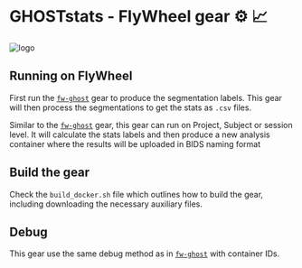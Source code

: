 # GHOSTstats - FlyWheel gear ⚙️ 📈

![logo](doc/_static/ghost_logo.png)

## Running on FlyWheel

First run the [`fw-ghost`](https://github.com/UNITY-Physics/fw-GHOST) gear to produce the segmentation labels. This gear will then process the segmentations to get the stats as `.csv` files.

Similar to the [`fw-ghost`](https://github.com/UNITY-Physics/fw-GHOST) gear, this gear can run on Project, Subject or session level. It will calculate the stats labels and then produce a new analysis container where the results will be uploaded in BIDS naming format

## Build the gear

Check the `build_docker.sh` file which outlines how to build the gear, including downloading the necessary auxiliary files.

## Debug

This gear use the same debug method as in [`fw-ghost`](https://github.com/UNITY-Physics/fw-GHOST) with container IDs.
